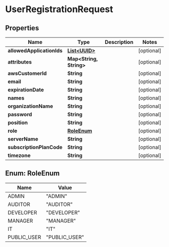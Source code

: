 
# UserRegistrationRequest

## Properties
Name | Type | Description | Notes
------------ | ------------- | ------------- | -------------
**allowedApplicationIds** | [**List&lt;UUID&gt;**](UUID.md) |  |  [optional]
**attributes** | **Map&lt;String, String&gt;** |  |  [optional]
**awsCustomerId** | **String** |  |  [optional]
**email** | **String** |  |  [optional]
**expirationDate** | **String** |  |  [optional]
**names** | **String** |  |  [optional]
**organizationName** | **String** |  |  [optional]
**password** | **String** |  |  [optional]
**position** | **String** |  |  [optional]
**role** | [**RoleEnum**](#RoleEnum) |  |  [optional]
**serverName** | **String** |  |  [optional]
**subscriptionPlanCode** | **String** |  |  [optional]
**timezone** | **String** |  |  [optional]


<a name="RoleEnum"></a>
## Enum: RoleEnum
Name | Value
---- | -----
ADMIN | &quot;ADMIN&quot;
AUDITOR | &quot;AUDITOR&quot;
DEVELOPER | &quot;DEVELOPER&quot;
MANAGER | &quot;MANAGER&quot;
IT | &quot;IT&quot;
PUBLIC_USER | &quot;PUBLIC_USER&quot;



